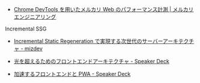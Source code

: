 - [Chrome DevTools を用いたメルカリ Web のパフォーマンス計測 | メルカリエンジニアリング](https://engineering.mercari.com/blog/entry/2018-12-12-090156/)

Incremental SSG

- [Incremental Static Regeneration で実現する次世代のサーバーアーキテクチャ - mizdev](https://mizchi.dev/202005182044-awesome-next-issg)

- [光を超えるためのフロントエンドアーキテクチャ - Speaker Deck](https://speakerdeck.com/mizchi/guang-wochao-erutamefalsehurontoendoakitekutiya?slide=82)

- [加速するフロントエンドと PWA - Speaker Deck](https://speakerdeck.com/mizchi/jia-su-suruhurontoendotopwa?slide=73)
